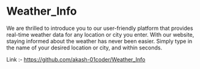 # Weather_Info
We are thrilled to introduce you to our user-friendly platform that provides real-time weather data for any location or city you enter.  With our website, staying informed about the weather has never been easier. Simply type in the name of your desired location or city, and within seconds.

Link :-  https://github.com/akash-01coder/Weather_Info
